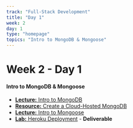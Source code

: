 ```yaml
---
track: "Full-Stack Development"
title: "Day 1"
week: 2
day: 1
type: "homepage"
topics: "Intro to MongoDB & Mongoose"
---
```


# Week 2 - Day 1

#### Intro to MongoDB & Mongoose

- [**Lecture:** Intro to MongoDB](/full-stack-development/week-2/day-1/lecture-materials/intro-to-mongodb/)
- [**Resource:** Create a Cloud-Hosted MongoDB](/full-stack-development/week-2/day-1/lecture-materials/create-an-atlas-hosted-mongodb/) 
- [**Lecture:** Intro to Mongoose](/full-stack-development/week-2/day-1/lecture-materials/intro-to-mongoose) 
- [**Lab:** Heroku Deployment](/full-stack-development/week-2/day-1/labs/heroku-deployment) - **Deliverable**
<!-- - <a href="https://git.generalassemb.ly/SEIR-Advanced-Materials/advanced-mongo" target="_blank"><strong>Advanced Track:</strong> Advanced Mongo</a> -->

